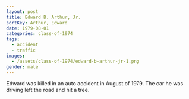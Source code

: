 ```yaml
---
layout: post
title: Edward B. Arthur, Jr.
sortKey: Arthur, Edward
date: 1979-08-01
categories: class-of-1974
tags:
  - accident
  - traffic
images:
  - /assets/class-of-1974/edward-b-arthur-jr-1.png
gender: male
---
```

Edward was killed in an auto accident in August of 1979.  The car he was driving left the road and hit a tree.
